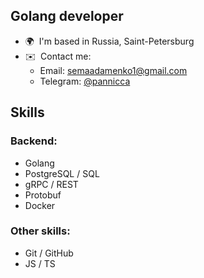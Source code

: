 Golang developer
------------------

* 🌍  I'm based in Russia, Saint-Petersburg
* ✉️  Contact me:
  - Email: [semaadamenko1@gmail.com](mailto:semaadamenko1@gmail.com)
  - Telegram: [@pannicca](https://t.me/pannicca)
## Skills

### Backend:
- Golang
- PostgreSQL / SQL
- gRPC / REST
- Protobuf
- Docker
### Other skills:
- Git / GitHub
- JS / TS
